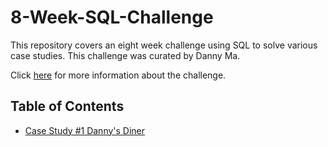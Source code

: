 # 8-Week-SQL-Challenge
This repository covers an eight week challenge using SQL to solve various case studies. This challenge was curated by Danny Ma. 

Click [here](https://8weeksqlchallenge.com/) for more information about the challenge.

## Table of Contents
* [Case Study #1 Danny's Diner](https://github.com/Chiamaka-Rita/8-Week-SQL-Challenge/tree/main/Case%20Study%20%231%20-%20Danny's%20Diner)
